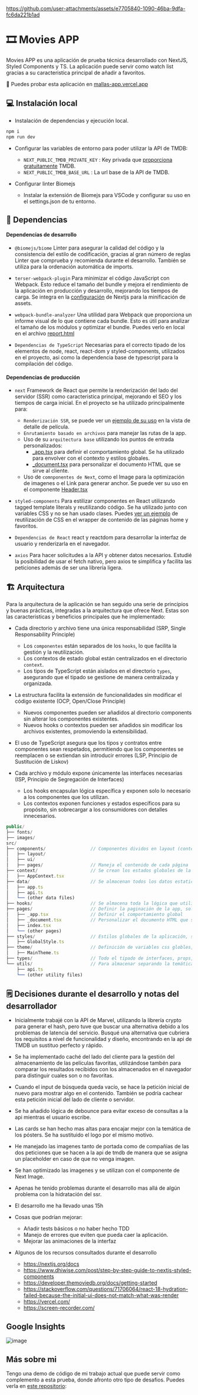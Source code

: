 https://github.com/user-attachments/assets/e7705840-1090-46ba-9dfa-fc6da221b1ad

# 🎞️ Movies APP

Movies APP es una aplicación de prueba técnica desarrollado con NextJS, Styled Components y TS. La aplicación puede servir como watch list gracias a su caracteristica principal de añadir a favoritos.

🚀 Puedes probar esta aplicación en [mallas-app.vercel.app](https://mallas-app.vercel.app/)

## 💻 Instalación local

- Instalación de dependencias y ejecución local.

```bash
npm i
npm run dev
```

- Configurar las variables de entorno para poder utilizar la API de TMDB:
  - `NEXT_PUBLIC_TMDB_PRIVATE_KEY` : Key privada que [proporciona gratuitamente](https://developer.themoviedb.org/v4/reference/intro/getting-started) TMDB.
  - `NEXT_PUBLIC_TMDB_BASE_URL` : La url base de la API de TMDB.

- Configurar linter Biomejs
  - Instalar la extensión de Biomejs para VSCode y configurar su uso en el settings.json de tu entorno.

## 💾 Dependencias

#### Dependencias de desarrollo
- `@biomejs/biome`
Linter para asegurar la calidad del código y la consistencia del estilo de codificación, gracias al gran número de reglas Linter que comprueba y recomienda durante el desarrollo. También se utiliza para la ordenación automática de imports.

- `terser-webpack-plugin`
Para minimizar el código JavaScript con Webpack. Esto reduce el tamaño del bundle y mejora el rendimiento de la aplicación en producción y desarrollo, mejorando los tiempos de carga. Se integra en la [configuración](https://github.com/saitama1899/mallas-app/blob/main/next.config.mjs) de Nextjs para la minificación de assets.

- `webpack-bundle-analyzer`
Una utilidad para Webpack que proporciona un informe visual de lo que contiene cada bundle. Esto es útil para analizar el tamaño de los módulos y optimizar el bundle. Puedes verlo en local en el archivo [report.html](https://github.com/saitama1899/mallas-app/blob/main/bundles/report.html)

- `Dependencias de TypeScript`
Necesarias para el correcto tipado de los elementos de node, react, react-dom y styled-components, utilizados en el proyecto, asi como la dependencia base de typescript para la compilación del código.

#### Dependencias de producción
- `next`
Framework de React que permite la renderización del lado del servidor (SSR) como caracteristica principal, mejorando el SEO y los tiempos de carga inicial. En el proyecto se ha utilizado principalmente para:
  - `Renderización SSR`, se puede ver un [ejemplo de su uso](https://github.com/saitama1899/mallas-app/blob/main/src/pages/movies/%5Bid%5D.tsx) en la vista de detalle de película.
  - `Enrutamiento basado en archivos` para manejar las rutas de la app.
  - Uso de su `arquitectura base` utilizando los puntos de entrada personalizados:
      - [_app.tsx](https://github.com/saitama1899/mallas-app/blob/main/src/pages/_app.tsx) para definir el comportamiento global. Se ha utilizado para envolver con el contexto y estilos globales.
      - [_document.tsx](https://github.com/saitama1899/mallas-app/blob/main/src/pages/_document.tsx) para personalizar el documento HTML que se sirve al cliente.
  - Uso de `comnponentes de Next`, como el Image para la optimización de imagenes o el Link para generar anchor. Se puede ver su uso en el componente [Header.tsx](https://github.com/saitama1899/mallas-app/blob/main/src/components/layout/Header/Header.tsx)

- `styled-components`
Para estilizar componentes en React utilizando tagged template literals y reutilizando código. Se ha utilizado junto con variables CSS y no se han usado clases. Puedes [ver un ejemplo](https://github.com/saitama1899/mallas-app/blob/main/src/components/ui/Cards/Container/CardsContainer.style.tsx) de reutilización de CSS en el wrapper de contenido de las páginas home y favoritos.

- `Dependencias de React`
react y reactdom para desarrollar la interfaz de usuario y renderizarla en el navegador.

- `axios`
Para hacer solicitudes a la API y obtener datos necesarios. Estudié la posibilidad de usar el fetch nativo, pero axios te simplifica y facilita las peticiones además de ser una librería ligera.

## 🏗️ Arquitectura

Para la arquitectura de la aplicación se han seguido una serie de principios y buenas prácticas, integradas a la arquitectura que ofrece Next. Estas son las caracteristicas y beneficios principales que he implementado:

- Cada directorio y archivo tiene una única responsabilidad (SRP, Single Responsability Principle)
  - Los `componentes` están separados de los `hooks`, lo que facilita la gestión y la reutilización.
  - Los contextos de estado global están centralizados en el directorio `context`.
  - Los tipos de TypeScript están aislados en el directorio `types`, asegurando que el tipado se gestione de manera centralizada y organizada.
    
- La estructura facilita la extensión de funcionalidades sin modificar el código existente (OCP, Open/Close Principle)
   -  Nuevos componentes pueden ser añadidos al directorio components sin alterar los componentes existentes.
   -  Nuevos hooks o contextos pueden ser añadidos sin modificar los archivos existentes, promoviendo la extensibilidad.
     
- El uso de TypeScript asegura que los tipos y contratos entre componentes sean respetados, permitiendo que los componentes se reemplacen o se extiendan sin introducir errores (LSP, Principio de Sustitución de Liskov)
  
- Cada archivo y módulo expone únicamente las interfaces necesarias (ISP, Principio de Segregación de Interfaces)
   - Los hooks encapsulan lógica específica y exponen solo lo necesario a los componentes que los utilizan.
   - Los contextos exponen funciones y estados específicos para su propósito, sin sobrecargar a los consumidores con detalles innecesarios.

```js
public/
├── fonts/
├── images/
src/
├── components/                 // Componentes dividos en layout (contenedores y elementos core) y ui (elementos mas pequeños y reutilizables)
│   ├── layout/
│   ├── ui/
│   ├── pages/                  // Maneja el contenido de cada página
├── context/                    // Se crean los estados globales de la app, estados core que se usarán en distintos puntos
│   ├── AppContext.tsx
├── data/                       // Se almacenan todos los datos estaticos y reutilizables que se usaran en la aplicación. Por ejemplo información de la api, literales, diccionarios, etc.
│   ├── app.ts
│   ├── api.ts
│   └── (other data files)
├── hooks/                      // Se almacena toda la lógica que utilizarán los componentes y que puede ser reutilizable, en custom hooks
├── pages/                      // Definir la paginación de la app, solo se encarga de cargar componentes
│   ├── _app.tsx                // Definir el comportamiento global
│   ├── _document.tsx           // Personalizar el documento HTML que se sirve al cliente
│   ├── index.tsx
│   └── (other pages)
├── styles/                     // Estilos globales de la aplicación, se envuelven en el _app.tsx
│   ├── GlobalStyle.ts
├── theme/                      // Definición de variables css globles, valores que se repiten. Esta preparado para cambiar dinamicamente de theme
│   ├── MainTheme.ts            
├── types/                      // Todo el tipado de interfaces, props, etc. se almacena y se separa por archivos en types/
└── utils/                      // Para almacenar separando la temática por archivos, por ejemplo las funciones fetch, debounce o mapeo de datos que recibo de la API
    ├── api.ts
    └── (other utility files)
```

## 🗒️ Decisiones durante el desarrollo y notas del desarrollador

- Inicialmente trabajé con la API de Marvel, utilizando la librería crypto para generar el hash, pero tuve que buscar una alternativa debido a los problemas de latencia del servicio. Busqué una alternativa que cubriera los requisitos a nivel de funcionalidad y diseño, encontrando en la api de TMDB un sustituo perfecto y rápido.

- Se ha implementado caché del lado del cliente para la gestión del almacenamiento de las películas favoritas, utilizándose tambén para comparar los resultados recibidos con los almacenados en el navegador para distinguir cuales son o no favoritas.

- Cuando el input de búsqueda queda vacío, se hace la petición inicial de nuevo para mostrar algo en el contenido. También se podría cachear esta petición inicial del lado de cliente o servidor.

- Se ha añadido lógica de debounce para evitar exceso de consultas a la api mientras el usuario escribe.

- Las cards se han hecho mas altas para encajar mejor con la temática de los pósters. Se ha sustituido el logo por el mismo motivo.

- He manejado las imagenes tanto de portada como de compañias de las dos peticiones que se hacen a la api de tmdb de manera que se asigna un placeholder en caso de que no venga imagen.

- Se han optimizado las imagenes y se utilizan con el componente de Next Image.

- Apenas he tenido problemas durante el desarrollo mas allá de algún problema con la hidratación del ssr.

- El desarrollo me ha llevado unas 15h

- Cosas que podrían mejorar:
  - Añadir tests básicos o no haber hecho TDD
  - Manejo de errores que eviten que pueda caer la aplicación.
  - Mejorar las animaciones de la interfaz

- Algunos de los recursos consultados durante el desarrollo
  - https://nextjs.org/docs
  - https://www.dhiwise.com/post/step-by-step-guide-to-nextjs-styled-components
  - https://developer.themoviedb.org/docs/getting-started
  - https://stackoverflow.com/questions/71706064/react-18-hydration-failed-because-the-initial-ui-does-not-match-what-was-render
  - https://vercel.com/
  - https://screen-recorder.com/

## Google Insights

![image](https://github.com/user-attachments/assets/dd9f2ce0-6ddf-47dd-9cc8-0e22162917bf)


## Más sobre mi
Tengo una demo de código de mi trabajo actual que puede servir como complemento a esta prueba, donde afronto otro tipo de desafios. Puedes verla en [este repositorio](https://gitfront.io/r/eselva92/GSVUBuEecD8H/ericselva/tree/demo/front-demo/): 







